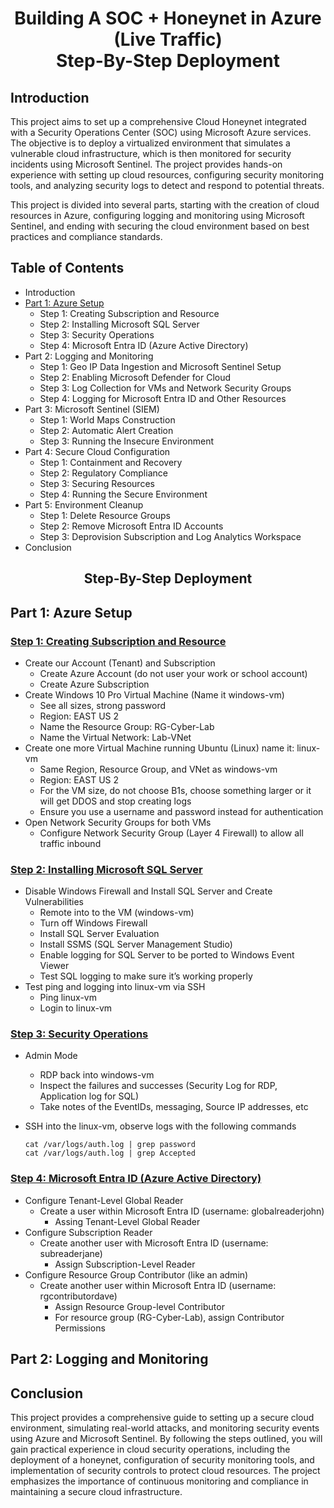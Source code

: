 # <p align="center"> Building A SOC + Honeynet in Azure (Live Traffic) </br> Step-By-Step Deployment

## Introduction

This project aims to set up a comprehensive Cloud Honeynet integrated with a Security Operations Center (SOC) using Microsoft Azure services. The objective is to deploy a virtualized environment that simulates a vulnerable cloud infrastructure, which is then monitored for security incidents using Microsoft Sentinel. The project provides hands-on experience with setting up cloud resources, configuring security monitoring tools, and analyzing security logs to detect and respond to potential threats.

This project is divided into several parts, starting with the creation of cloud resources in Azure, configuring logging and monitoring using Microsoft Sentinel, and ending with securing the cloud environment based on best practices and compliance standards.

## Table of Contents

- Introduction
- [Part 1: Azure Setup](#Part-1-Azure-Setup)
  - Step 1: Creating Subscription and Resource  
  - Step 2: Installing Microsoft SQL Server
  - Step 3: Security Operations
  - Step 4: Microsoft Entra ID (Azure Active Directory)
- Part 2: Logging and Monitoring
  - Step 1: Geo IP Data Ingestion and Microsoft Sentinel Setup
  - Step 2: Enabling Microsoft Defender for Cloud
  - Step 3: Log Collection for VMs and Network Security Groups
  - Step 4: Logging for Microsoft Entra ID and Other Resources
- Part 3: Microsoft Sentinel (SIEM)
  - Step 1: World Maps Construction
  - Step 2: Automatic Alert Creation
  - Step 3: Running the Insecure Environment
- Part 4: Secure Cloud Configuration
  - Step 1: Containment and Recovery
  - Step 2: Regulatory Compliance
  - Step 3: Securing Resources
  - Step 4: Running the Secure Environment
- Part 5: Environment Cleanup
  - Step 1: Delete Resource Groups
  - Step 2: Remove Microsoft Entra ID Accounts
  - Step 3: Deprovision Subscription and Log Analytics Workspace
- Conclusion    

## <p align="center"> Step-By-Step Deployment

## Part 1: Azure Setup

### <ins>Step 1: Creating Subscription and Resource</ins>
  - Create our Account (Tenant) and Subscription
    - Create Azure Account (do not user your work or school account)
    - Create Azure Subscription
  - Create Windows 10 Pro Virtual Machine (Name it windows-vm)
    - See all sizes, strong password
    - Region: EAST US 2
    - Name the Resource Group: RG-Cyber-Lab
    - Name the Virtual Network: Lab-VNet
  - Create one more Virtual Machine running Ubuntu (Linux) name it: linux-vm
    - Same Region, Resource Group, and VNet as windows-vm
    - Region: EAST US 2
    - For the VM size, do not choose B1s, choose something larger or it will get DDOS and stop creating logs
    - Ensure you use a username and password instead for authentication
  - Open Network Security Groups for both VMs
    - Configure Network Security Group (Layer 4 Firewall) to allow all traffic inbound
### <ins>Step 2: Installing Microsoft SQL Server</ins>
  - Disable Windows Firewall and Install SQL Server and Create Vulnerabilities
    - Remote into to the VM (windows-vm)
    - Turn off Windows Firewall
    - Install SQL Server Evaluation
    - Install SSMS (SQL Server Management Studio)
    - Enable logging for SQL Server to be ported to Windows Event Viewer
    - Test SQL logging to make sure it’s working properly
- Test ping and logging into linux-vm via SSH
  - Ping linux-vm
  - Login to linux-vm
### <ins>Step 3: Security Operations</ins>
- Admin Mode
  - RDP back into windows-vm
  - Inspect the failures and successes (Security Log for RDP, Application log for SQL)
  - Take notes of the EventIDs, messaging, Source IP addresses, etc
- SSH into the linux-vm, observe logs with the following commands
    
      cat /var/logs/auth.log | grep password 
      cat /var/logs/auth.log | grep Accepted

### <ins>Step 4: Microsoft Entra ID (Azure Active Directory)</ins>
- Configure Tenant-Level Global Reader
  - Create a user within Microsoft Entra ID (username: globalreaderjohn)
    - Assing Tenant-Level Global Reader
- Configure Subscription Reader
  - Create another user with Microsoft Entra ID (username: subreaderjane)
    - Assign Subscription-Level Reader
- Configure Resource Group Contributor (like an admin)
  - Create another user within Microsoft Entra ID (username: rgcontributordave)
    - Assign Resource Group-level Contributor
    - For resource group (RG-Cyber-Lab), assign Contributor Permissions
   
## Part 2: Logging and Monitoring


## Conclusion

This project provides a comprehensive guide to setting up a secure cloud environment, simulating real-world attacks, and monitoring security events using Azure and Microsoft Sentinel. By following the steps outlined, you will gain practical experience in cloud security operations, including the deployment of a honeynet, configuration of security monitoring tools, and implementation of security controls to protect cloud resources. The project emphasizes the importance of continuous monitoring and compliance in maintaining a secure cloud infrastructure.

